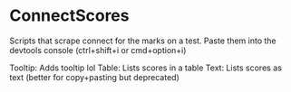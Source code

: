 # ConnectScores
Scripts that scrape connect for the marks on a test. Paste them into the devtools console (ctrl+shift+i or cmd+option+i)

Tooltip: Adds tooltip lol
Table: Lists scores in a table
Text: Lists scores as text (better for copy+pasting but deprecated)